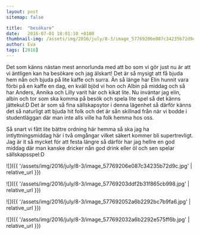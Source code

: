 ```yaml
---
layout: post
sitemap: false

title:  "besökare"
date:   2016-07-01 18:01:10 +0100
thumbnail-img: /assets/img/2016/july/8-3/image_57769206e087c34235b72d9c.jpg
author: Eva
tags: [2016]
---
```


Det som känns nästan mest annorlunda med att bo som vi gör just nu är att vi äntligen kan ha besökare och jag älskart! Det är så mysigt att få bjuda hem nån och bjuda på lite kaffe och surra. Än så länge har Elin hunnit vara förbi på en kaffe en dag, en kväll bjöd vi hon och Albin på middag och så har Anders, Annika och Lilly varit här och kikat lite. Nu inväntar jag elin, albin och tor som ska komma på besök och spela lite spel så det känns jättekul:D Det är som så fina sällskapsytor i denna lägenhet så därför känns det så naturligt att bjuda hit folk och det är sån skillnad från när vi bodde i studentläggan där man inte alls ville ha folk hemma hos oss. 

Så snart vi fått lite bättre ordning här hemma så ska jag ha intlyttningsmiddag här i två omgångar vilket säkert kommer bli supertrevligt. Jag är it så mycket för att festa längre så därför har jag hellre en god middag där man kanske dricker nån god drink eller öl och sen spelar sällskapsspel:D

![]({{ '/assets/img/2016/july/8-3/image_57769206e087c34235b72d9c.jpg'  | relative_url }})

![]({{ '/assets/img/2016/july/8-3/image_57769203ddf2b31f865cb998.jpg'  | relative_url }})

![]({{ '/assets/img/2016/july/8-3/image_577692052a6b2292bc7b9fa6.jpg'  | relative_url }})

![]({{ '/assets/img/2016/july/8-3/image_577692032a6b2292e575ff6b.jpg'  | relative_url }})

